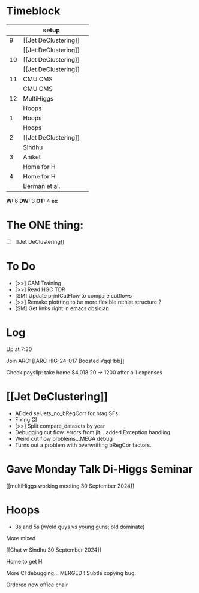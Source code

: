 # Timeblock

|     | setup                |     |
| --- | -------------------- | --- |
| 9   | [[Jet DeClustering]] |     |
|     | [[Jet DeClustering]] |     |
| 10  | [[Jet DeClustering]] |     |
|     | [[Jet DeClustering]] |     |
| 11  | CMU CMS              |     |
|     | CMU CMS              |     |
| 12  | MultiHiggs           |     |
|     | Hoops                |     |
| 1   | Hoops                |     |
|     | Hoops                |     |
| 2   | [[Jet DeClustering]] |     |
|     | Sindhu               |     |
| 3   | Aniket               |     |
|     | Home for H           |     |
| 4   | Home for H           |     |
|     | Berman et al.        |     |

**W:**  6 
**DW:**  3
**OT:** 4
**ex** 

# The ONE thing: 
- [ ] [[Jet DeClustering]]


# To Do
- [>>] CAM Training
- [>>] Read HGC TDR
- [SM] Update printCutFlow to compare cutflows
- [>>]  Remake plottting to be more flexible re:hist structure ? 
- [SM] Get links right in emacs obsidian



# Log

Up at 7:30 

Join ARC: [[ARC HIG-24-017 Boosted VqqHbb]]

Check payslip: take home $4,018.20 -> 1200 after alll expenses
# [[Jet DeClustering]]
- ADded selJets_no_bRegCorr for btag SFs
- Fixing CI
- [>>] Split compare_datasets by year
- Debugging cut flow. errors from jit... added Exception handling
- Weird cut flow problems...MEGA debug
- Turns out a problem with overwritting bRegCor factors.


# Gave Monday Talk Di-Higgs Seminar

[[multiHiggs working meeting 30 September 2024]]

# Hoops
- 3s and 5s (w/old guys vs young guns; old dominate) 

More mixed

[[Chat w Sindhu 30 September 2024]]


Home to get H

More CI debugging... MERGED ! Subtle copying bug.

Ordered new office chair



